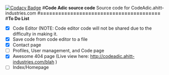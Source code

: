 [![Codacy Badge](https://api.codacy.com/project/badge/Grade/7c3e66718f994602a92298ce3176c34c)](https://www.codacy.com/app/hittmana/Code-Adic-source-code?utm_source=github.com&amp;utm_medium=referral&amp;utm_content=Code-Adic-Team/Code-Adic-source-code&amp;utm_campaign=Badge_Grade)
#**Code Adic source code**
Source code for CodeAdic.ahitt-industries.com
#**========================================**
#**To Do List**
- [x] Code Editor (NOTE: Code editor code will not be shared due to the difficulty in making it.
- [x] Save code from code editor to a file
- [x] Contact page
- [ ] Profiles, User management, and Code page
- [x] Awesome 404 page (Live view here: http://codeadic.ahitt-industries.com/blah )
- [ ] Index/Homepage
